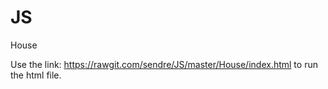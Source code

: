 # JS
House

Use the link:
https://rawgit.com/sendre/JS/master/House/index.html
to run the html file.

